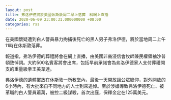 ```yaml
---
layout: post
title: 弗洛伊德將於美國休斯敦周二早上落葬　料網上直播
date: 2020-06-09 23:00:31.000000000 +08:00
categories: rss
---
```


在美國懷疑遭到白人警員暴力拘捕後死亡的黑人男子弗洛伊德，將於當地周二上午11時在休斯敦落葬。

報道指，弗洛伊德的葬禮將會在網上直播，由美國非裔浸信會牧師兼民權領袖沙普頓致悼詞。大約500名賓客將會出席，包括早前承諾會為弗洛伊德家人支付葬禮開支的重量級拳王美韋達。

弗洛伊德的遺體擺放在休斯敦一所教堂內，最後一天開放讓公眾瞻仰，對外開放的6小時內，有大批來自不同地方的人士到來追悼。至於涉嫌導致弗洛伊德死亡、被革職的白人警員蕭萬，被控二級謀殺，首次出庭，保釋金定在125萬美元。
